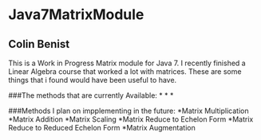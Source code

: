 # Java7MatrixModule
## Colin Benist
This is a Work in Progress Matrix module for Java 7. I recently finished  a Linear Algebra course that worked a lot with matrices. These are some things that i found would have been useful to have.

###The methods that are currently Available:
  *
  *
  *

###Methods I plan on impplementing in the future:
  *Matrix Multiplication
  *Matrix Addition
  *Matrix Scaling
  *Matrix Reduce to Echelon Form
  *Matrix Reduce to Reduced Echelon Form
  *Matrix Augmentation 
